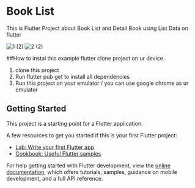 # Book List

This is Flutter Project about Book List and Detail Book using List Data on flutter


![1 (2)](https://user-images.githubusercontent.com/116018376/226181611-8bfde2ca-2860-42f0-b80e-0b791f3c7369.png)
![2 (2)](https://user-images.githubusercontent.com/116018376/226181620-22716787-730e-4150-81c1-07e3e374a59e.png)



##How to instal this example flutter clone project on ur device.

1. clone this project
2. Run flutter pub get to install all dependencies
3. Run this project on your emulator / you can use google chrome as ur emulator

## Getting Started

This project is a starting point for a Flutter application.

A few resources to get you started if this is your first Flutter project:

- [Lab: Write your first Flutter app](https://docs.flutter.dev/get-started/codelab)
- [Cookbook: Useful Flutter samples](https://docs.flutter.dev/cookbook)

For help getting started with Flutter development, view the
[online documentation](https://docs.flutter.dev/), which offers tutorials,
samples, guidance on mobile development, and a full API reference.
